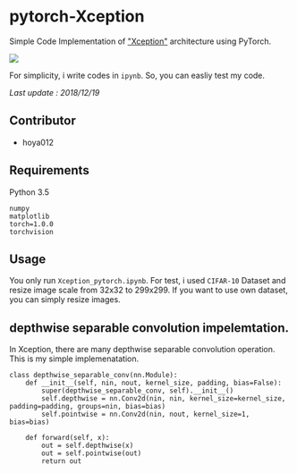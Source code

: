# pytorch-Xception
Simple Code Implementation of ["Xception"](https://arxiv.org/abs/1610.02357) architecture using PyTorch.

![](https://github.com/hoya012/pytorch-Xception/blob/master/assets/xception.PNG)

For simplicity, i write codes in `ipynb`. So, you can easliy test my code.

*Last update : 2018/12/19*

## Contributor
* hoya012

## Requirements
Python 3.5
```
numpy
matplotlib
torch=1.0.0
torchvision
```

## Usage
You only run `Xception_pytorch.ipynb`.
For test, i used `CIFAR-10` Dataset and resize image scale from 32x32 to 299x299.
If you want to use own dataset, you can simply resize images.

## depthwise separable convolution impelemtation.
In Xception, there are many depthwise separable convolution operation. This is my simple implemenatation.

```
class depthwise_separable_conv(nn.Module):
    def __init__(self, nin, nout, kernel_size, padding, bias=False):
        super(depthwise_separable_conv, self).__init__()
        self.depthwise = nn.Conv2d(nin, nin, kernel_size=kernel_size, padding=padding, groups=nin, bias=bias)
        self.pointwise = nn.Conv2d(nin, nout, kernel_size=1, bias=bias)

    def forward(self, x):
        out = self.depthwise(x)
        out = self.pointwise(out)
        return out
```

